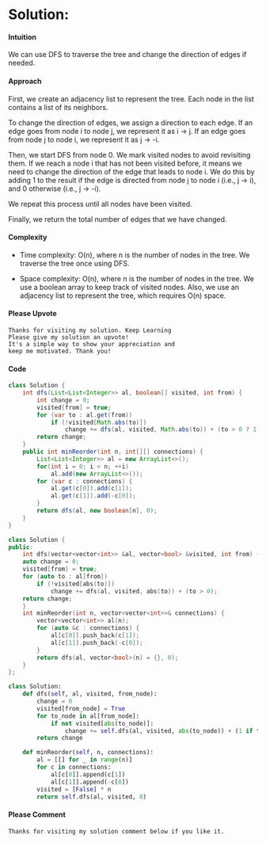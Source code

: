 # Solution:
#### Intuition
We can use DFS to traverse the tree and change the direction of edges if needed.

#### Approach
First, we create an adjacency list to represent the tree. Each node in the list contains a list of its neighbors.

To change the direction of edges, we assign a direction to each edge. If an edge goes from node i to node j, we represent it as i -> j. If an edge goes from node j to node i, we represent it as j -> -i.

Then, we start DFS from node 0. We mark visited nodes to avoid revisiting them. If we reach a node i that has not been visited before, it means we need to change the direction of the edge that leads to node i. We do this by adding 1 to the result if the edge is directed from node j to node i (i.e., j -> i), and 0 otherwise (i.e., j -> -i).

We repeat this process until all nodes have been visited.

Finally, we return the total number of edges that we have changed.

#### Complexity
- Time complexity: O(n), where n is the number of nodes in the tree. We traverse the tree once using DFS.

- Space complexity: O(n), where n is the number of nodes in the tree. We use a boolean array to keep track of visited nodes. Also, we use an adjacency list to represent the tree, which requires O(n) space.

<!-- Add your space complexity here, e.g. $$O(n)$$ -->




#### Please Upvote
```
Thanks for visiting my solution. Keep Learning
Please give my solution an upvote! 
It's a simple way to show your appreciation and
keep me motivated. Thank you! 
```
#### Code
``` Java
class Solution {
    int dfs(List<List<Integer>> al, boolean[] visited, int from) {
        int change = 0;
        visited[from] = true;
        for (var to : al.get(from))
            if (!visited[Math.abs(to)])
                change += dfs(al, visited, Math.abs(to)) + (to > 0 ? 1 : 0);
        return change;   
    }
    public int minReorder(int n, int[][] connections) {
        List<List<Integer>> al = new ArrayList<>();
        for(int i = 0; i < n; ++i) 
            al.add(new ArrayList<>());
        for (var c : connections) {
            al.get(c[0]).add(c[1]);
            al.get(c[1]).add(-c[0]);
        }
        return dfs(al, new boolean[n], 0);
    }
}
```
``` cpp
class Solution {
public:
    int dfs(vector<vector<int>> &al, vector<bool> &visited, int from) {
    auto change = 0;
    visited[from] = true;
    for (auto to : al[from])
        if (!visited[abs(to)])
            change += dfs(al, visited, abs(to)) + (to > 0);
    return change;        
    }
    int minReorder(int n, vector<vector<int>>& connections) {
        vector<vector<int>> al(n);
        for (auto &c : connections) {
            al[c[0]].push_back(c[1]);
            al[c[1]].push_back(-c[0]);
        }
        return dfs(al, vector<bool>(n) = {}, 0);
    }
};
```
``` Python
class Solution:
    def dfs(self, al, visited, from_node):
        change = 0
        visited[from_node] = True
        for to_node in al[from_node]:
            if not visited[abs(to_node)]:
                change += self.dfs(al, visited, abs(to_node)) + (1 if to_node > 0 else 0)
        return change

    def minReorder(self, n, connections):
        al = [[] for _ in range(n)]
        for c in connections:
            al[c[0]].append(c[1])
            al[c[1]].append(-c[0])
        visited = [False] * n
        return self.dfs(al, visited, 0)

```
#### Please Comment
```
Thanks for visiting my solution comment below if you like it.
```